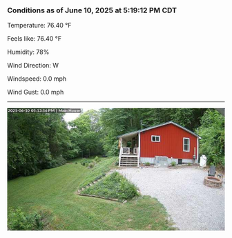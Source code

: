### Conditions as of June 10, 2025 at 5:19:12 PM CDT 

Temperature: 76.40 &deg;F

Feels like: 76.40 &deg;F

Humidity: 78%

Wind Direction: W

Windspeed: 0.0 mph

Wind Gust: 0.0 mph

---

<img src="./images/latest.jpeg"/>

